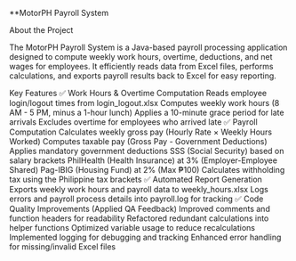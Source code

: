 **MotorPH Payroll System

About the Project

The MotorPH Payroll System is a Java-based payroll processing application designed to compute weekly work hours, overtime, deductions, and net wages for employees. It efficiently reads data from Excel files, performs calculations, and exports payroll results back to Excel for easy reporting.

Key Features
✅ Work Hours & Overtime Computation
Reads employee login/logout times from login_logout.xlsx
Computes weekly work hours (8 AM - 5 PM, minus a 1-hour lunch)
Applies a 10-minute grace period for late arrivals
Excludes overtime for employees who arrived late
✅ Payroll Computation
Calculates weekly gross pay (Hourly Rate × Weekly Hours Worked)
Computes taxable pay (Gross Pay - Government Deductions)
Applies mandatory government deductions
SSS (Social Security) based on salary brackets
PhilHealth (Health Insurance) at 3% (Employer-Employee Shared)
Pag-IBIG (Housing Fund) at 2% (Max ₱100)
Calculates withholding tax using the Philippine tax brackets
✅ Automated Report Generation
Exports weekly work hours and payroll data to weekly_hours.xlsx
Logs errors and payroll process details into payroll.log for tracking
✅ Code Quality Improvements (Applied QA Feedback)
Improved comments and function headers for readability
Refactored redundant calculations into helper functions
Optimized variable usage to reduce recalculations
Implemented logging for debugging and tracking
Enhanced error handling for missing/invalid Excel files
